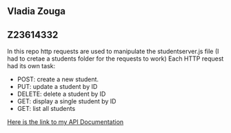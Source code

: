 ## Vladia Zouga
## Z23614332

In this repo http requests are used to manipulate the studentserver.js file
(I had to cretae a students folder for the requests to work)
Each HTTP request had its own task:
- POST: create a new student. 
- PUT: update a student by ID 
- DELETE: delete a student by ID 
- GET: display a single student by ID 
- GET: list all students 

[Here is the link to my API Documentation](http://127.0.0.1:5500/out/global.html)
